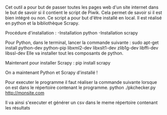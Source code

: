 Cet outil a pour but de passer toutes les pages web d'un site internet dans le but de savoir si il contient le script de Piwik. Cela permet de savoir si il est bien intégré ou non.
Ce script a pour but d'être installé en local. 
Il est réalisé en python et la bibliothèque Scrapy.

Procédure d'installation :
    -Installation python
    -Installation scrapy
    
Pour Python, dans le terminal, lancer la commande suivante :
sudo apt-get install python-dev python-pip libxml2-dev libxslt1-dev zlib1g-dev libffi-dev libssl-dev
Elle va installer tout les composants de python.

Maintenant pour installer Scrapy :
pip install scrapy

On a maintenant Python et Scrapy d'installé !

Pour executer le programme il faut réaliser la commande suivante lorsque on est dans le répertoire contenant le programme.
python ./pkchecker.py http://monsite.com

Il va ainsi s'executer et générer un csv dans le meme répertoire contenant les résultats
